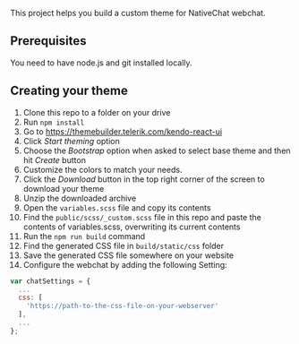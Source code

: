 This project helps you build a custom theme for NativeChat webchat.

## Prerequisites 

You need to have node.js and git installed locally.

## Creating your theme

1. Clone this repo to a folder on your drive
1. Run `npm install`
1. Go to <https://themebuilder.telerik.com/kendo-react-ui>
1. Click *Start theming* option
1. Choose the *Bootstrap* option when asked to select base theme and then hit *Create* button
1. Customize the colors to match your needs.
1. Click the *Download* button in the top right corner of the screen to download your theme
1. Unzip the downloaded archive
1. Open the `variables.scss` file and copy its contents
1. Find the `public/scss/_custom.scss` file in this repo and paste the contents of variables.scss, overwriting its current contents
1. Run the `npm run build` command
1. Find the generated CSS file in `build/static/css` folder
1. Save the generated CSS file somewhere on your website
1. Configure the webchat by adding the following Setting:

```javascript
var chatSettings = {
  ...
  css: [
    'https://path-to-the-css-file-on-your-webserver'
  ],
  ...
};
```